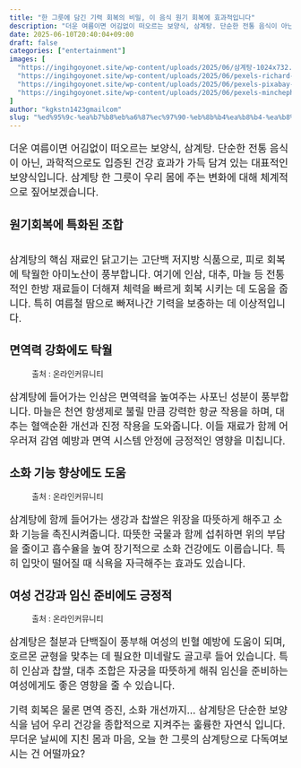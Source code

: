```yaml
---
title: "한 그릇에 담긴 기력 회복의 비밀, 이 음식 원기 회복에 효과적입니다"
description: "더운 여름이면 어김없이 떠오르는 보양식, 삼계탕. 단순한 전통 음식이 아닌, 과학적으로도 입증된 건강 효과가 가득 담겨 있는 대표적인 보양식입니다. 삼계탕 한 그릇이 우리 몸에 주는 변화에 대해 체계적으로 짚어보겠습니다."
date: 2025-06-10T20:40:04+09:00
draft: false
categories: ["entertainment"]
images: [
  "https://ingihgoyonet.site/wp-content/uploads/2025/06/삼계탕-1024x732.jpg"
  "https://ingihgoyonet.site/wp-content/uploads/2025/06/pexels-richard-l-2150581203-32432715-683x1024.jpg"
  "https://ingihgoyonet.site/wp-content/uploads/2025/06/pexels-pixabay-161556-1024x683.jpg"
  "https://ingihgoyonet.site/wp-content/uploads/2025/06/pexels-minchephoto-21938179-683x1024.jpg"
]
author: "kgkstn1423gmailcom"
slug: "%ed%95%9c-%ea%b7%b8%eb%a6%87%ec%97%90-%eb%8b%b4%ea%b8%b4-%ea%b8%b0%eb%a0%a5-%ed%9a%8c%eb%b3%b5%ec%9d%98-%eb%b9%84%eb%b0%80-%ec%9d%b4-%ec%9d%8c%ec%8b%9d-%ec%9b%90%ea%b8%b0-%ed%9a%8c%eb%b3%b5%ec%97%90"
---
```


<p style="font-size:18px">더운 여름이면 어김없이 떠오르는 보양식, 삼계탕. 단순한 전통 음식이 아닌, 과학적으로도 입증된 건강 효과가 가득 담겨 있는 대표적인 보양식입니다. 삼계탕 한 그릇이 우리 몸에 주는 변화에 대해 체계적으로 짚어보겠습니다.</p> <h2 >원기회복에 특화된 조합</h2> <figure ><img src="https://ingihgoyonet.site/wp-content/uploads/2025/06/삼계탕-1024x732.jpg" alt="" style="aspect-ratio:16/9;object-fit:cover"/></figure> <p style="font-size:18px">삼계탕의 핵심 재료인 닭고기는 고단백 저지방 식품으로, 피로 회복에 탁월한 아미노산이 풍부합니다. 여기에 인삼, 대추, 마늘 등 전통적인 한방 재료들이 더해져 체력을 빠르게 회복 시키는 데 도움을 줍니다. 특히 여름철 땀으로 빠져나간 기력을 보충하는 데 이상적입니다.</p> <h2 >면역력 강화에도 탁월</h2> <figure ><img src="https://ingihgoyonet.site/wp-content/uploads/2025/06/pexels-richard-l-2150581203-32432715-683x1024.jpg" alt="" style="aspect-ratio:4/3;object-fit:cover"/><figcaption >출처 : 온라인커뮤니티</figcaption></figure> <p style="font-size:18px">삼계탕에 들어가는 인삼은 면역력을 높여주는 사포닌 성분이 풍부합니다. 마늘은 천연 항생제로 불릴 만큼 강력한 항균 작용을 하며, 대추는 혈액순환 개선과 진정 작용을 도와줍니다. 이들 재료가 함께 어우러져 감염 예방과 면역 시스템 안정에 긍정적인 영향을 미칩니다.</p> <h2 >소화 기능 향상에도 도움</h2> <figure ><img src="https://ingihgoyonet.site/wp-content/uploads/2025/06/pexels-pixabay-161556-1024x683.jpg" alt="" /><figcaption >출처 : 온라인커뮤니티</figcaption></figure> <p style="font-size:18px">삼계탕에 함께 들어가는 생강과 찹쌀은 위장을 따뜻하게 해주고 소화 기능을 촉진시켜줍니다. 따뜻한 국물과 함께 섭취하면 위의 부담을 줄이고 흡수율을 높여 장기적으로 소화 건강에도 이롭습니다. 특히 입맛이 떨어질 때 식욕을 자극해주는 효과도 있습니다.</p> <h2 >여성 건강과 임신 준비에도 긍정적</h2> <figure ><img src="https://ingihgoyonet.site/wp-content/uploads/2025/06/pexels-minchephoto-21938179-683x1024.jpg" alt="" style="aspect-ratio:16/9;object-fit:cover"/><figcaption >출처 : 온라인커뮤니티</figcaption></figure> <p style="font-size:18px">삼계탕은 철분과 단백질이 풍부해 여성의 빈혈 예방에 도움이 되며, 호르몬 균형을 맞추는 데 필요한 미네랄도 골고루 들어 있습니다. 특히 인삼과 찹쌀, 대추 조합은 자궁을 따뜻하게 해줘 임신을 준비하는 여성에게도 좋은 영향을 줄 수 있습니다.</p> <p style="font-size:18px">기력 회복은 물론 면역 증진, 소화 개선까지… 삼계탕은 단순한 보양식을 넘어 우리 건강을 종합적으로 지켜주는 훌륭한 자연식 입니다. 무더운 날씨에 지친 몸과 마음, 오늘 한 그릇의 삼계탕으로 다독여보시는 건 어떨까요?</p>